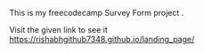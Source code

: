 This is my freecodecamp Survey Form project .

Visit the given link to see it  https://rishabhgithub7348.github.io/landing_page/
